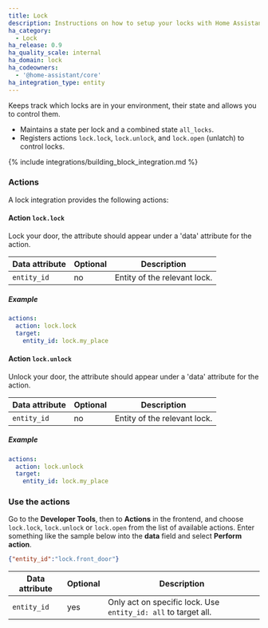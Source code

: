```yaml
---
title: Lock
description: Instructions on how to setup your locks with Home Assistant.
ha_category:
  - Lock
ha_release: 0.9
ha_quality_scale: internal
ha_domain: lock
ha_codeowners:
  - '@home-assistant/core'
ha_integration_type: entity
---
```


Keeps track which locks are in your environment, their state and allows you to control them.

- Maintains a state per lock and a combined state `all_locks`.
- Registers actions `lock.lock`, `lock.unlock`, and `lock.open` (unlatch) to control locks.

{% include integrations/building_block_integration.md %}

### Actions

A lock integration provides the following actions:

#### Action `lock.lock` 

Lock your door, the attribute should appear under a 'data' attribute for the action.

| Data attribute | Optional | Description                  |
| ---------------------- | -------- | ---------------------------- |
| `entity_id`            | no       | Entity of the relevant lock. |

##### Example

```yaml
actions:
  action: lock.lock
  target:
    entity_id: lock.my_place
```

#### Action `lock.unlock` 

Unlock your door, the attribute should appear under a 'data' attribute for the action.

| Data attribute | Optional | Description                  |
| ---------------------- | -------- | ---------------------------- |
| `entity_id`            | no       | Entity of the relevant lock. |

##### Example

```yaml
actions:
  action: lock.unlock
  target:
    entity_id: lock.my_place
```

### Use the actions

Go to the **Developer Tools**, then to **Actions** in the frontend, and choose `lock.lock`, `lock.unlock` or `lock.open` from the list of available actions. Enter something like the sample below into the **data** field and select **Perform action**.

```json
{"entity_id":"lock.front_door"}
```

| Data attribute | Optional | Description                                                    |
| ---------------------- | -------- | -------------------------------------------------------------- |
| `entity_id`            | yes      | Only act on specific lock. Use `entity_id: all` to target all. |

